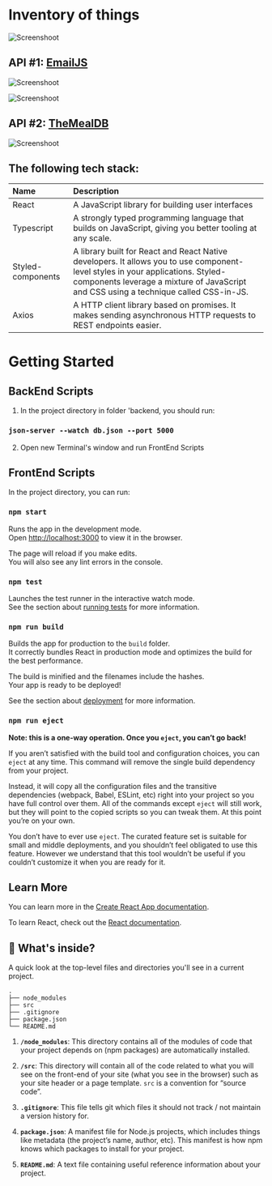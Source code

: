 # Inventory of things
![Screenshoot](https://drive.google.com/file/d/1Gv764QilKKek4-9KAio65hwFuDYgSxty/view?usp=sharing)

## API #1: [EmailJS](https://www.emailjs.com)
![Screenshoot](https://drive.google.com/file/d/1H0jdwl_yDAQMPiwOBEpUqAmSjhYkFOOY/view?usp=sharing)

![Screenshoot](https://drive.google.com/file/d/1GpQGaozWP8rEFTchP4kEYVc0FyhVPcgQ/view?usp=sharing)

## API #2: [TheMealDB](https://www.themealdb.com/api.php)
![Screenshoot](https://drive.google.com/file/d/1GovR6oWPoMAw4sQ2hx05AyzxWUWJqiZI/view?usp=sharing)

## The following tech stack:
Name | Description
| :---- | :---|
React |  A JavaScript library for building user interfaces
Typescript |  A strongly typed programming language that builds on JavaScript, giving you better tooling at any scale. 
Styled-components | A library built for React and React Native developers. It allows you to use component-level styles in your applications. Styled-components leverage a mixture of JavaScript and CSS using a technique called CSS-in-JS.
Axios | A HTTP client library based on promises. It makes sending asynchronous HTTP requests to REST endpoints easier.

# Getting Started 

## BackEnd Scripts

1. In the project directory in folder 'backend, you should run:

### `json-server --watch db.json --port 5000`

2. Open new Terminal's window and run FrontEnd Scripts


## FrontEnd Scripts

 In the project directory, you can run:

### `npm start`

Runs the app in the development mode.\
Open [http://localhost:3000](http://localhost:3000) to view it in the browser.

The page will reload if you make edits.\
You will also see any lint errors in the console.

### `npm test`

Launches the test runner in the interactive watch mode.\
See the section about [running tests](https://facebook.github.io/create-react-app/docs/running-tests) for more information.

### `npm run build`

Builds the app for production to the `build` folder.\
It correctly bundles React in production mode and optimizes the build for the best performance.

The build is minified and the filenames include the hashes.\
Your app is ready to be deployed!

See the section about [deployment](https://facebook.github.io/create-react-app/docs/deployment) for more information.

### `npm run eject`

**Note: this is a one-way operation. Once you `eject`, you can’t go back!**

If you aren’t satisfied with the build tool and configuration choices, you can `eject` at any time. This command will remove the single build dependency from your project.

Instead, it will copy all the configuration files and the transitive dependencies (webpack, Babel, ESLint, etc) right into your project so you have full control over them. All of the commands except `eject` will still work, but they will point to the copied scripts so you can tweak them. At this point you’re on your own.

You don’t have to ever use `eject`. The curated feature set is suitable for small and middle deployments, and you shouldn’t feel obligated to use this feature. However we understand that this tool wouldn’t be useful if you couldn’t customize it when you are ready for it.

## Learn More

You can learn more in the [Create React App documentation](https://facebook.github.io/create-react-app/docs/getting-started).

To learn React, check out the [React documentation](https://reactjs.org/).

## 🧐 What's inside?

A quick look at the top-level files and directories you'll see in a current project.

    .
    ├── node_modules
    ├── src
    ├── .gitignore
    ├── package.json
    └── README.md

1. **`/node_modules`**: This directory contains all of the modules of code that your project depends on (npm packages) are automatically installed.

2. **`/src`**: This directory will contain all of the code related to what you will see on the front-end of your site (what you see in the browser) such as your site header or a page template. `src` is a convention for “source code”.

3. **`.gitignore`**: This file tells git which files it should not track / not maintain a version history for.

4. **`package.json`**: A manifest file for Node.js projects, which includes things like metadata (the project’s name, author, etc). This manifest is how npm knows which packages to install for your project.

5. **`README.md`**: A text file containing useful reference information about your project.